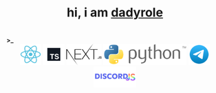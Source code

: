 <h1 align="center">hi, i am <a href="https://github.com/dadyrole">dadyrole</a></h1>
<h1></h1><b>>_</b></h1>
<div align="center">
  <img height="50px" src="media/react.svg"/>
  <img height="50px" src="media/ts.svg"/>
  <img height="50px" src="media/nextjs.svg"/>
  <img height="50px" src="media/python.svg"/>
  <img height="50px" src="media/telegram.svg"/>
  <img height="50px" src="media/discordjs.svg"/>
</div>
